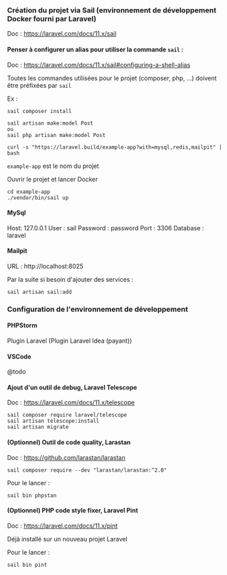 ### Création du projet via Sail (environnement de développement Docker fourni par Laravel)
Doc : https://laravel.com/docs/11.x/sail

#### Penser à configurer un alias pour utiliser la commande `sail` :
Doc : https://laravel.com/docs/11.x/sail#configuring-a-shell-alias

Toutes les commandes utilisées pour le projet (composer, php, ...) doivent être préfixées par `sail`

Ex :
```shell
sail composer install

sail artisan make:model Post
ou
sail php artisan make:model Post
```

```shell
curl -s "https://laravel.build/example-app?with=mysql,redis,mailpit" | bash
```

`example-app` est le nom du projet

Ouvrir le projet et lancer Docker
```shell
cd example-app
./vendor/bin/sail up
```

#### MySql
Host: 127.0.0.1
User : sail
Password : password
Port : 3306
Database : laravel

#### Mailpit
URL : http://localhost:8025


Par la suite si besoin d'ajouter des services :
```shell
sail artisan sail:add
```


### Configuration de l'environnement de développement

#### PHPStorm
Plugin Laravel
(Plugin Laravel Idea (payant))

#### VSCode
@todo

#### Ajout d'un outil de debug, Laravel Telescope
Doc : https://laravel.com/docs/11.x/telescope

```shell
sail composer require laravel/telescope
sail artisan telescope:install
sail artisan migrate
```

#### (Optionnel) Outil de code quality, Larastan
Doc : https://github.com/larastan/larastan

```shell
sail composer require --dev "larastan/larastan:^2.0"
```

Pour le lancer :
```shell
sail bin phpstan
```

#### (Optionnel) PHP code style fixer, Laravel Pint
Doc : https://laravel.com/docs/11.x/pint

Déjà installé sur un nouveau projet Laravel

Pour le lancer :
```shell
sail bin pint
```
